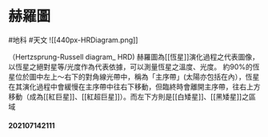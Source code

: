 # 赫羅圖
#地科 #天文
![[440px-HRDiagram.png]]

（Hertzsprung-Russell diagram_ HRD)
赫羅圖為[[恆星]]演化過程之代表圖像，以恆星之絕對星等/光度作為代表依據，可以測量恆星之溫度、光度。
約90%的恆星位於圖中左上～右下的對角線光帶中，稱為「主序帶」(太陽亦包括在內），恆星在其演化過程中會緩慢在主序帶中往右下移動，但臨終時會離開主序帶，往右上方移動（成為[[紅巨星]]、[[紅超巨星]]）。而左下方則是[[白矮星]]、[[黑矮星]]之區域

#### 202107142111


   

